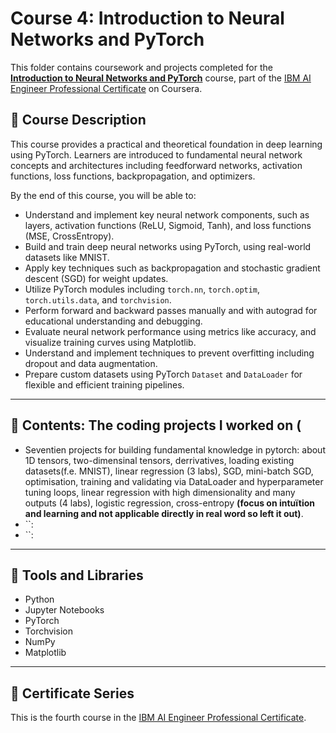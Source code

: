 # Course 4: Introduction to Neural Networks and PyTorch

This folder contains coursework and projects completed for the **[Introduction to Neural Networks and PyTorch](https://www.coursera.org/learn/deep-neural-networks-with-pytorch?specialization=ai-engineer)** course, part of the [IBM AI Engineer Professional Certificate](https://www.coursera.org/professional-certificates/ai-engineer) on Coursera.

## 🧠 Course Description

This course provides a practical and theoretical foundation in deep learning using PyTorch. Learners are introduced to fundamental neural network concepts and architectures including feedforward networks, activation functions, loss functions, backpropagation, and optimizers.

By the end of this course, you will be able to:

- Understand and implement key neural network components, such as layers, activation functions (ReLU, Sigmoid, Tanh), and loss functions (MSE, CrossEntropy).
- Build and train deep neural networks using PyTorch, using real-world datasets like MNIST.
- Apply key techniques such as backpropagation and stochastic gradient descent (SGD) for weight updates.
- Utilize PyTorch modules including `torch.nn`, `torch.optim`, `torch.utils.data`, and `torchvision`.
- Perform forward and backward passes manually and with autograd for educational understanding and debugging.
- Evaluate neural network performance using metrics like accuracy, and visualize training curves using Matplotlib.
- Understand and implement techniques to prevent overfitting including dropout and data augmentation.
- Prepare custom datasets using PyTorch `Dataset` and `DataLoader` for flexible and efficient training pipelines.

---

## 📂 Contents: The coding projects I worked on (

- Seventien projects for building fundamental knowledge in pytorch: about 1D tensors, two-dimensinal tensors, derrivatives, loading existing datasets(f.e. MNIST), linear regression (3 labs), SGD, mini-batch SGD, optimisation, training and validating via DataLoader and hyperparameter tuning loops, linear regression with high dimensionality and many outputs (4 labs), logistic regression, cross-entropy **(focus on intuïtion and learning and not applicable directly in real word so left it out)**. 
- ``: 
- ``: 
---

## 🔧 Tools and Libraries

- Python
- Jupyter Notebooks
- PyTorch
- Torchvision
- NumPy
- Matplotlib

---

## 📌 Certificate Series

This is the fourth course in the [IBM AI Engineer Professional Certificate](https://www.coursera.org/professional-certificates/ai-engineer).
